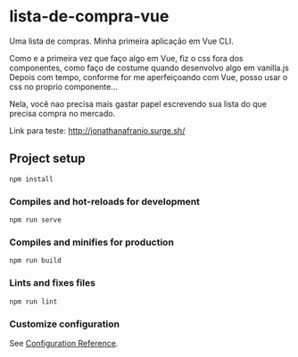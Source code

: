 # lista-de-compra-vue

Uma lista de compras.
Minha primeira aplicação em Vue CLI.

Como e a primeira vez que faço algo em Vue, fiz o css fora dos componentes, como faço de costume quando desenvolvo algo em vanilla.js
Depois com tempo, conforme for me aperfeiçoando com Vue, posso usar o css no proprio componente...

Nela, você nao precisa mais gastar papel escrevendo sua lista do que precisa compra no mercado.

Link para teste: http://jonathanafranio.surge.sh/



## Project setup
```
npm install
```

### Compiles and hot-reloads for development
```
npm run serve
```

### Compiles and minifies for production
```
npm run build
```

### Lints and fixes files
```
npm run lint
```

### Customize configuration
See [Configuration Reference](https://cli.vuejs.org/config/).
